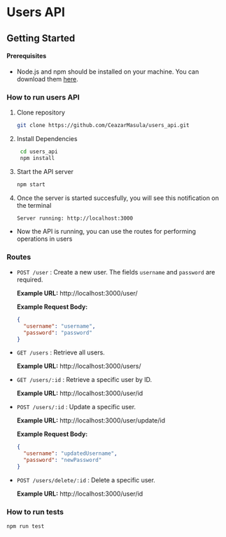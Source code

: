 # Users API

## Getting Started

#### Prerequisites

- Node.js and npm should be installed on your machine. You can download them [here](https://nodejs.org/).

### How to run users API

1. Clone repository

   ```bash
   git clone https://github.com/CeazarMasula/users_api.git
   ```

2. Install Dependencies

   ```bash
    cd users_api
    npm install
   ```

3. Start the API server

   ```bash
   npm start
   ```

4. Once the server is started succesfully, you will see this notification on the terminal
   ```arduino
   Server running: http://localhost:3000
   ```

- Now the API is running, you can use the routes for performing operations in users

### Routes

- `POST /user` : Create a new user. The fields `username` and `password` are required.

  **Example URL:** http://localhost:3000/user/

  **Example Request Body:**

  ```json
  {
    "username": "username",
    "password": "password"
  }
  ```

- `GET /users` : Retrieve all users.

  **Example URL:** http://localhost:3000/users/

- `GET /users/:id` : Retrieve a specific user by ID.

  **Example URL:** http://localhost:3000/user/id

- `POST /users/:id` : Update a specific user.

  **Example URL:** http://localhost:3000/user/update/id

  **Example Request Body:**

  ```json
  {
    "username": "updatedUsername",
    "password": "newPassword"
  }
  ```

- `POST /users/delete/:id` : Delete a specific user.

  **Example URL:** http://localhost:3000/user/id

### How to run tests

```bash
npm run test
```
